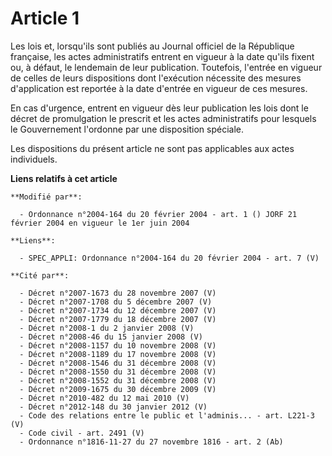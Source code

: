 # Article 1

Les lois et, lorsqu'ils sont publiés au Journal officiel de la République française, les actes administratifs entrent en
vigueur à la date qu'ils fixent ou, à défaut, le lendemain de leur publication. Toutefois, l'entrée en vigueur de celles de
leurs dispositions dont l'exécution nécessite des mesures d'application est reportée à la date d'entrée en vigueur de ces
mesures.

En cas d'urgence, entrent en vigueur dès leur publication les lois dont le décret de promulgation le prescrit et les actes
administratifs pour lesquels le Gouvernement l'ordonne par une disposition spéciale.

Les dispositions du présent article ne sont pas applicables aux actes individuels.

**Liens relatifs à cet article**

	**Modifié par**:

	  - Ordonnance n°2004-164 du 20 février 2004 - art. 1 () JORF 21 février 2004 en vigueur le 1er juin 2004

	**Liens**:

	  - SPEC_APPLI: Ordonnance n°2004-164 du 20 février 2004 - art. 7 (V)

	**Cité par**:

	  - Décret n°2007-1673 du 28 novembre 2007 (V)
	  - Décret n°2007-1708 du 5 décembre 2007 (V)
	  - Décret n°2007-1734 du 12 décembre 2007 (V)
	  - Décret n°2007-1779 du 18 décembre 2007 (V)
	  - Décret n°2008-1 du 2 janvier 2008 (V)
	  - Décret n°2008-46 du 15 janvier 2008 (V)
	  - Décret n°2008-1157 du 10 novembre 2008 (V)
	  - Décret n°2008-1189 du 17 novembre 2008 (V)
	  - Décret n°2008-1546 du 31 décembre 2008 (V)
	  - Décret n°2008-1550 du 31 décembre 2008 (V)
	  - Décret n°2008-1552 du 31 décembre 2008 (V)
	  - Décret n°2009-1675 du 30 décembre 2009 (V)
	  - Décret n°2010-482 du 12 mai 2010 (V)
	  - Décret n°2012-148 du 30 janvier 2012 (V)
	  - Code des relations entre le public et l'adminis... - art. L221-3 (V)
	  - Code civil - art. 2491 (V)
	  - Ordonnance n°1816-11-27 du 27 novembre 1816 - art. 2 (Ab)
